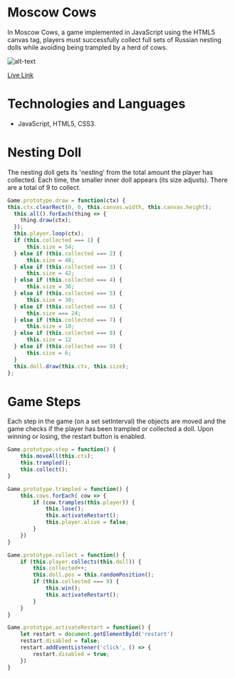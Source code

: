 # Moscow Cows

In Moscow Cows, a game implemented in JavaScript using the HTML5 canvas tag, players must successfully collect full sets of Russian nesting dolls while avoiding being trampled by a herd of cows. 

![alt-text](https://github.com/rose-paul/MoscowCows/blob/master/images/mskcows.gif?raw=true)

[Live Link](https://rose-paul.github.io/MoscowCows/)

# Technologies and Languages

* JavaScript, HTML5, CSS3.

# Nesting Doll

The nesting doll gets its 'nesting' from the total amount the player has collected. Each time, the smaller inner doll appears (its size adjusts). There are a total of 9 to collect. 

```javascript
Game.prototype.draw = function(ctx) {
this.ctx.clearRect(0, 0, this.canvas.width, this.canvas.height);
  this.all().forEach(thing => {
    thing.draw(ctx);
  });
  this.player.loop(ctx);
  if (this.collected === 1) {
      this.size = 54;
  } else if (this.collected === 2) {
      this.size = 48;
  } else if (this.collected === 3) {
      this.size = 42;
  } else if (this.collected === 4) {
      this.size = 36;
  } else if (this.collected === 5) {
      this.size = 30;
  } else if (this.collected === 6) {
      this.size === 24;
  } else if (this.collected === 7) {
      this.size = 18;
  } else if (this.collected === 8) {
      this.size = 12
  } else if (this.collected === 9) {
      this.size = 6;
  }
  this.doll.draw(this.ctx, this.size);
};
```
# Game Steps
Each step in the game (on a set setInterval) the objects are moved and the game checks if the player has been trampled or collected a doll. Upon winning or losing, the restart button is enabled. 
```javascript 
Game.prototype.step = function() {
    this.moveAll(this.ctx);
    this.trampled();
    this.collect();
}
```

```javascript 
Game.prototype.trampled = function() {
    this.cows.forEach( cow => {
        if (cow.tramples(this.player)) {
            this.lose();
            this.activateRestart();
            this.player.alive = false;
        }
    })
}
```

```javascript
Game.prototype.collect = function() {
    if (this.player.collects(this.doll)) {
        this.collected++;
        this.doll.pos = this.randomPosition();
        if (this.collected === 9) {
            this.win();
            this.activateRestart();
        }
    }
}
```

```javascript
Game.prototype.activateRestart = function() {
    let restart = document.getElementById('restart')
    restart.disabled = false;
    restart.addEventListener('click', () => {
        restart.disabled = true;
    })
}
```
